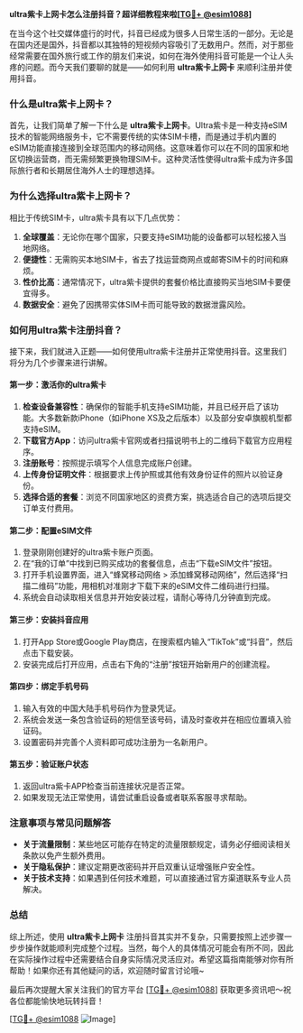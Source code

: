 **ultra紫卡上网卡怎么注册抖音？超详细教程来啦[[TG💪+ @esim1088](https://t.me/s/esim1088)]**

在当今这个社交媒体盛行的时代，抖音已经成为很多人日常生活的一部分。无论是在国内还是国外，抖音都以其独特的短视频内容吸引了无数用户。然而，对于那些经常需要在国外旅行或工作的朋友们来说，如何在海外使用抖音可能是一个让人头疼的问题。而今天我们要聊的就是——如何利用 **ultra紫卡上网卡** 来顺利注册并使用抖音。

### 什么是ultra紫卡上网卡？

首先，让我们简单了解一下什么是 **ultra紫卡上网卡**。Ultra紫卡是一种支持eSIM技术的智能网络服务卡，它不需要传统的实体SIM卡槽，而是通过手机内置的eSIM功能直接连接到全球范围内的移动网络。这意味着你可以在不同的国家和地区切换运营商，而无需频繁更换物理SIM卡。这种灵活性使得ultra紫卡成为许多国际旅行者和长期居住海外人士的理想选择。

### 为什么选择ultra紫卡上网卡？

相比于传统SIM卡，ultra紫卡具有以下几点优势：

1. **全球覆盖**：无论你在哪个国家，只要支持eSIM功能的设备都可以轻松接入当地网络。
2. **便捷性**：无需购买本地SIM卡，省去了找运营商网点或邮寄SIM卡的时间和麻烦。
3. **性价比高**：通常情况下，ultra紫卡提供的套餐价格比直接购买当地SIM卡要便宜得多。
4. **数据安全**：避免了因携带实体SIM卡而可能导致的数据泄露风险。

### 如何用ultra紫卡注册抖音？

接下来，我们就进入正题——如何使用ultra紫卡注册并正常使用抖音。这里我们将分为几个步骤来进行讲解。

#### 第一步：激活你的ultra紫卡

1. **检查设备兼容性**：确保你的智能手机支持eSIM功能，并且已经开启了该功能。大多数新款iPhone（如iPhone XS及之后版本）以及部分安卓旗舰机型都支持eSIM。
2. **下载官方App**：访问ultra紫卡官网或者扫描说明书上的二维码下载官方应用程序。
3. **注册账号**：按照提示填写个人信息完成账户创建。
4. **上传身份证明文件**：根据要求上传护照或其他有效身份证件的照片以验证身份。
5. **选择合适的套餐**：浏览不同国家地区的资费方案，挑选适合自己的选项后提交订单支付费用。

#### 第二步：配置eSIM文件

1. 登录刚刚创建好的ultra紫卡账户页面。
2. 在“我的订单”中找到已购买成功的套餐信息，点击“下载eSIM文件”按钮。
3. 打开手机设置界面，进入“蜂窝移动网络 > 添加蜂窝移动网络”，然后选择“扫描二维码”功能，用相机对准刚才下载下来的eSIM文件二维码进行扫描。
4. 系统会自动读取相关信息并开始安装过程，请耐心等待几分钟直到完成。

#### 第三步：安装抖音应用

1. 打开App Store或Google Play商店，在搜索框内输入“TikTok”或“抖音”，然后点击下载安装。
2. 安装完成后打开应用，点击右下角的“注册”按钮开始新用户的创建流程。

#### 第四步：绑定手机号码

1. 输入有效的中国大陆手机号码作为登录凭证。
2. 系统会发送一条包含验证码的短信至该号码，请及时查收并在相应位置填入验证码。
3. 设置密码并完善个人资料即可成功注册为一名新用户。

#### 第五步：验证账户状态

1. 返回ultra紫卡APP检查当前连接状况是否正常。
2. 如果发现无法正常使用，请尝试重启设备或者联系客服寻求帮助。

### 注意事项与常见问题解答

- **关于流量限制**：某些地区可能存在特定的流量限额规定，请务必仔细阅读相关条款以免产生额外费用。
- **关于隐私保护**：建议定期更改密码并开启双重认证增强账户安全性。
- **关于技术支持**：如果遇到任何技术难题，可以直接通过官方渠道联系专业人员解决。

### 总结

综上所述，使用 **ultra紫卡上网卡** 注册抖音其实并不复杂，只需要按照上述步骤一步步操作就能顺利完成整个过程。当然，每个人的具体情况可能会有所不同，因此在实际操作过程中还需要结合自身实际情况灵活应对。希望这篇指南能够对你有所帮助！如果你还有其他疑问的话，欢迎随时留言讨论哦~

最后再次提醒大家关注我们的官方平台 [[TG💪+ @esim1088](https://t.me/s/esim1088)] 获取更多资讯吧～祝各位都能愉快地玩转抖音！

[[TG💪+ @esim1088](https://t.me/s/esim1088) ![Image](https://i.postimg.cc/4NQfJmqS/Snipaste-2025-05-13-00-14-12.png)]